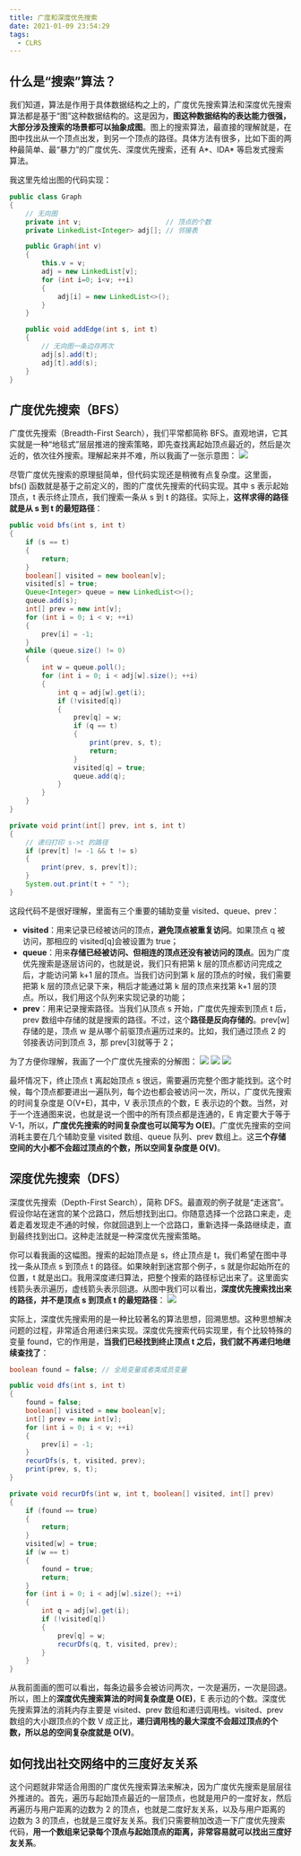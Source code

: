 ```yaml
---
title: 广度和深度优先搜索
date: 2021-01-09 23:54:29
tags:
  - CLRS
---
```

## 什么是“搜索”算法？
我们知道，算法是作用于具体数据结构之上的，广度优先搜索算法和深度优先搜索算法都是基于“图”这种数据结构的。这是因为，**图这种数据结构的表达能力很强，大部分涉及搜索的场景都可以抽象成图**。图上的搜索算法，最直接的理解就是，在图中找出从一个顶点出发，到另一个顶点的路径。具体方法有很多，比如下面的两种最简单、最“暴力”的广度优先、深度优先搜索，还有 A\*、IDA\* 等启发式搜索算法。

我这里先给出图的代码实现：
```java
public class Graph 
{ 
    // 无向图
    private int v;                     // 顶点的个数
    private LinkedList<Integer> adj[]; // 邻接表

    public Graph(int v) 
    {
        this.v = v;
        adj = new LinkedList[v];
        for (int i=0; i<v; ++i) 
        {
            adj[i] = new LinkedList<>();
        }
    }

    public void addEdge(int s, int t) 
    { 
        // 无向图一条边存两次
        adj[s].add(t);
        adj[t].add(s);
    }
}
```
<!--more-->

## 广度优先搜索（BFS）
广度优先搜索（Breadth-First Search），我们平常都简称 BFS。直观地讲，它其实就是一种“地毯式”层层推进的搜索策略，即先查找离起始顶点最近的，然后是次近的，依次往外搜索。理解起来并不难，所以我画了一张示意图：
![](https://raw.githubusercontent.com/was48i/mPOST/master/CLRS/geek/165.png)

尽管广度优先搜索的原理挺简单，但代码实现还是稍微有点复杂度。这里面，bfs() 函数就是基于之前定义的，图的广度优先搜索的代码实现。其中 s 表示起始顶点，t 表示终止顶点，我们搜索一条从 s 到 t 的路径。实际上，**这样求得的路径就是从 s 到 t 的最短路径**：
```java
public void bfs(int s, int t) 
{
    if (s == t)
    {
        return;
    }
    boolean[] visited = new boolean[v];
    visited[s] = true;
    Queue<Integer> queue = new LinkedList<>();
    queue.add(s);
    int[] prev = new int[v];
    for (int i = 0; i < v; ++i) 
    {
        prev[i] = -1;
    }
    while (queue.size() != 0) 
    {
        int w = queue.poll();
        for (int i = 0; i < adj[w].size(); ++i) 
        {
            int q = adj[w].get(i);
            if (!visited[q]) 
            {
                prev[q] = w;
                if (q == t) 
                {
                    print(prev, s, t);
                    return;
                }
                visited[q] = true;
                queue.add(q);
            }
        }
    }
}

private void print(int[] prev, int s, int t) 
{ 
    // 递归打印 s->t 的路径
    if (prev[t] != -1 && t != s) 
    {
        print(prev, s, prev[t]);
    }
    System.out.print(t + " ");
}
```

这段代码不是很好理解，里面有三个重要的辅助变量 visited、queue、prev：
- **visited**：用来记录已经被访问的顶点，**避免顶点被重复访问**。如果顶点 q 被访问，那相应的 visited\[q]会被设置为 true；
- **queue**：用来**存储已经被访问、但相连的顶点还没有被访问的顶点**。因为广度优先搜索是逐层访问的，也就是说，我们只有把第 k 层的顶点都访问完成之后，才能访问第 k+1 层的顶点。当我们访问到第 k 层的顶点的时候，我们需要把第 k 层的顶点记录下来，稍后才能通过第 k 层的顶点来找第 k+1 层的顶点。所以，我们用这个队列来实现记录的功能；
- **prev**：用来记录搜索路径。当我们从顶点 s 开始，广度优先搜索到顶点 t 后，prev 数组中存储的就是搜索的路径。不过，这个**路径是反向存储的**。prev\[w]存储的是，顶点 w 是从哪个前驱顶点遍历过来的。比如，我们通过顶点 2 的邻接表访问到顶点 3，那 prev\[3]就等于 2；

为了方便你理解，我画了一个广度优先搜索的分解图：
![](https://raw.githubusercontent.com/was48i/mPOST/master/CLRS/geek/166.png)
![](https://raw.githubusercontent.com/was48i/mPOST/master/CLRS/geek/167.png)
![](https://raw.githubusercontent.com/was48i/mPOST/master/CLRS/geek/168.png)

最坏情况下，终止顶点 t 离起始顶点 s 很远，需要遍历完整个图才能找到。这个时候，每个顶点都要进出一遍队列，每个边也都会被访问一次，所以，广度优先搜索的时间复杂度是 O(V+E)，其中，V 表示顶点的个数，E 表示边的个数。当然，对于一个连通图来说，也就是说一个图中的所有顶点都是连通的，E 肯定要大于等于 V-1，所以，**广度优先搜索的时间复杂度也可以简写为 O(E)**。广度优先搜索的空间消耗主要在几个辅助变量 visited 数组、queue 队列、prev 数组上。这**三个存储空间的大小都不会超过顶点的个数，所以空间复杂度是 O(V)**。

## 深度优先搜索（DFS）
深度优先搜索（Depth-First Search），简称 DFS。最直观的例子就是“走迷宫”。假设你站在迷宫的某个岔路口，然后想找到出口。你随意选择一个岔路口来走，走着走着发现走不通的时候，你就回退到上一个岔路口，重新选择一条路继续走，直到最终找到出口。这种走法就是一种深度优先搜索策略。

你可以看我画的这幅图。搜索的起始顶点是 s，终止顶点是 t，我们希望在图中寻找一条从顶点 s 到顶点 t 的路径。如果映射到迷宫那个例子，s 就是你起始所在的位置，t 就是出口。我用深度递归算法，把整个搜索的路径标记出来了。这里面实线箭头表示遍历，虚线箭头表示回退。从图中我们可以看出，**深度优先搜索找出来的路径，并不是顶点 s 到顶点 t 的最短路径**：
![](https://raw.githubusercontent.com/was48i/mPOST/master/CLRS/geek/169.png)

实际上，深度优先搜索用的是一种比较著名的算法思想，回溯思想。这种思想解决问题的过程，非常适合用递归来实现。深度优先搜索代码实现里，有个比较特殊的变量 found，它的作用是，**当我们已经找到终止顶点 t 之后，我们就不再递归地继续查找了**：
```java
boolean found = false; // 全局变量或者类成员变量

public void dfs(int s, int t) 
{
    found = false;
    boolean[] visited = new boolean[v];
    int[] prev = new int[v];
    for (int i = 0; i < v; ++i) 
    {
        prev[i] = -1;
    }
    recurDfs(s, t, visited, prev);
    print(prev, s, t);
}

private void recurDfs(int w, int t, boolean[] visited, int[] prev) 
{
    if (found == true) 
    {
        return;
    }
    visited[w] = true;
    if (w == t) 
    {
        found = true;
        return;
    }
    for (int i = 0; i < adj[w].size(); ++i) 
    {
        int q = adj[w].get(i);
        if (!visited[q]) 
        {
            prev[q] = w;
            recurDfs(q, t, visited, prev);
        }
    }
}
```

从我前面画的图可以看出，每条边最多会被访问两次，一次是遍历，一次是回退。所以，图上的**深度优先搜索算法的时间复杂度是 O(E)**，E 表示边的个数。深度优先搜索算法的消耗内存主要是 visited、prev 数组和递归调用栈。visited、prev 数组的大小跟顶点的个数 V 成正比，**递归调用栈的最大深度不会超过顶点的个数，所以总的空间复杂度就是 O(V)**。

## 如何找出社交网络中的三度好友关系
这个问题就非常适合用图的广度优先搜索算法来解决，因为广度优先搜索是层层往外推进的。首先，遍历与起始顶点最近的一层顶点，也就是用户的一度好友，然后再遍历与用户距离的边数为 2 的顶点，也就是二度好友关系，以及与用户距离的边数为 3 的顶点，也就是三度好友关系。我们只需要稍加改造一下广度优先搜索代码，**用一个数组来记录每个顶点与起始顶点的距离，非常容易就可以找出三度好友关系**。
